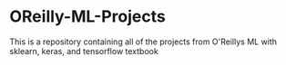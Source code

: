 # OReilly-ML-Projects
This is a repository containing all of the projects from O'Reillys ML with sklearn, keras, and tensorflow textbook

